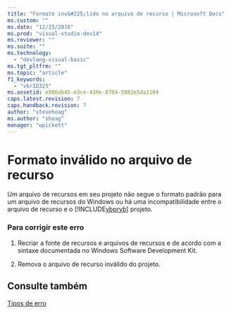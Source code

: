 ```yaml
---
title: "Formato inv&#225;lido no arquivo de recurso | Microsoft Docs"
ms.custom: ""
ms.date: "12/15/2016"
ms.prod: "visual-studio-dev14"
ms.reviewer: ""
ms.suite: ""
ms.technology: 
  - "devlang-visual-basic"
ms.tgt_pltfrm: ""
ms.topic: "article"
f1_keywords: 
  - "vbrID325"
ms.assetid: e986ab45-e3ce-430e-8704-5882e5da1104
caps.latest.revision: 7
caps.handback.revision: 7
author: "stevehoag"
ms.author: "shoag"
manager: "wpickett"
---
```

# Formato inv&#225;lido no arquivo de recurso
Um arquivo de recursos em seu projeto não segue o formato padrão para um arquivo de recursos do Windows ou há uma incompatibilidade entre o arquivo de recurso e o [!INCLUDE[vbprvb](../../csharp/programming-guide/concepts/linq/includes/vbprvb_md.md)] projeto.  
  
### Para corrigir este erro  
  
1.  Recriar a fonte de recursos e arquivos de recursos e de acordo com a sintaxe documentada no Windows Software Development Kit.  
  
2.  Remova o arquivo de recurso inválido do projeto.  
  
## Consulte também  
 [Tipos de erro](../../visual-basic/programming-guide/language-features/error-types.md)